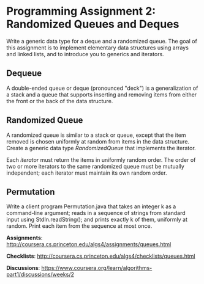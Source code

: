 # Programming Assignment 2: Randomized Queues and Deques #
Write a generic data type for a deque and a randomized queue. 
The goal of this assignment is to implement elementary data structures using arrays and linked lists, 
and to introduce you to generics and iterators.

## Dequeue ##
A double-ended queue or deque (pronounced "deck") is a generalization of a stack and a queue that 
supports inserting and removing items from either the front or the back of the data structure. 

## Randomized Queue ##
A randomized queue is similar to a stack or queue, except that the item removed is chosen uniformly at random 
from items in the data structure. Create a generic data type *RandomizedQueue* that implements the iterator.

Each *iterator* must return the items in uniformly random order. 
The order of two or more iterators to the same randomized queue must be mutually independent; 
each iterator must maintain its own random order.

## Permutation ##
Write a client program Permutation.java that takes an integer k as a command-line argument; 
reads in a sequence of strings from standard input using StdIn.readString(); 
and prints exactly k of them, uniformly at random. Print each item from the sequence at most once.

**Assignments**: http://coursera.cs.princeton.edu/algs4/assignments/queues.html

**Checklists**: http://coursera.cs.princeton.edu/algs4/checklists/queues.html

**Discussions**: https://www.coursera.org/learn/algorithms-part1/discussions/weeks/2
